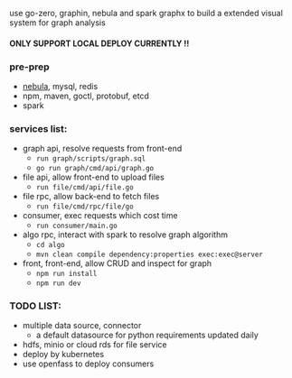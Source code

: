 use go-zero, graphin, nebula and spark graphx to build a extended visual system for graph analysis

#### ONLY SUPPORT LOCAL DEPLOY CURRENTLY !!

### pre-prep
* [nebula](https://www.nebula-graph.com.cn/database), mysql, redis
* npm, maven, goctl, protobuf, etcd
* spark


### services list:
* graph api, resolve requests from front-end
  * `run graph/scripts/graph.sql`
  * `go run graph/cmd/api/graph.go`
* file api, allow front-end to upload files
  * `run file/cmd/api/file.go`
* file rpc, allow back-end to fetch files
  * `run file/cmd/rpc/file/go`
* consumer, exec requests which cost time
  * `run consumer/main.go`
* algo rpc, interact with spark to resolve graph algorithm
  * `cd algo`
  * `mvn clean compile dependency:properties exec:exec@server`
* front, front-end, allow CRUD and inspect for graph
  * `npm run install`
  * `npm run dev`

### TODO LIST:
* multiple data source, connector
  * a default datasource for python requirements updated daily
* hdfs, minio or cloud rds for file service
* deploy by kubernetes
* use openfass to deploy consumers